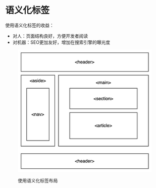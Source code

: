# 语义化标签

&#x20;使用语义化标签的收益：

* 对人：页面结构良好，方便开发者阅读
* 对机器：SEO更加友好，增加在搜索引擎的曝光度

<figure><img src="../../.gitbook/assets/流程图 (1).jpg" alt=""><figcaption><p>使用语义化标签布局</p></figcaption></figure>
